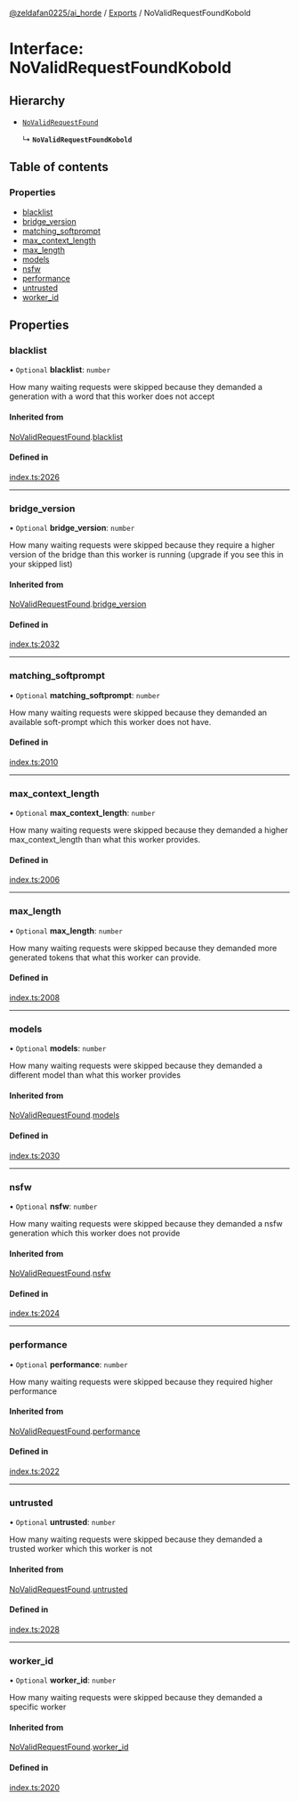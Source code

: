[@zeldafan0225/ai_horde](../README.md) / [Exports](../modules.md) / NoValidRequestFoundKobold

# Interface: NoValidRequestFoundKobold

## Hierarchy

- [`NoValidRequestFound`](NoValidRequestFound.md)

  ↳ **`NoValidRequestFoundKobold`**

## Table of contents

### Properties

- [blacklist](NoValidRequestFoundKobold.md#blacklist)
- [bridge\_version](NoValidRequestFoundKobold.md#bridge_version)
- [matching\_softprompt](NoValidRequestFoundKobold.md#matching_softprompt)
- [max\_context\_length](NoValidRequestFoundKobold.md#max_context_length)
- [max\_length](NoValidRequestFoundKobold.md#max_length)
- [models](NoValidRequestFoundKobold.md#models)
- [nsfw](NoValidRequestFoundKobold.md#nsfw)
- [performance](NoValidRequestFoundKobold.md#performance)
- [untrusted](NoValidRequestFoundKobold.md#untrusted)
- [worker\_id](NoValidRequestFoundKobold.md#worker_id)

## Properties

### blacklist

• `Optional` **blacklist**: `number`

How many waiting requests were skipped because they demanded a generation with a word that this worker does not accept

#### Inherited from

[NoValidRequestFound](NoValidRequestFound.md).[blacklist](NoValidRequestFound.md#blacklist)

#### Defined in

[index.ts:2026](https://github.com/ZeldaFan0225/ai_horde/blob/99a73d4/index.ts#L2026)

___

### bridge\_version

• `Optional` **bridge\_version**: `number`

How many waiting requests were skipped because they require a higher version of the bridge than this worker is running (upgrade if you see this in your skipped list)

#### Inherited from

[NoValidRequestFound](NoValidRequestFound.md).[bridge_version](NoValidRequestFound.md#bridge_version)

#### Defined in

[index.ts:2032](https://github.com/ZeldaFan0225/ai_horde/blob/99a73d4/index.ts#L2032)

___

### matching\_softprompt

• `Optional` **matching\_softprompt**: `number`

How many waiting requests were skipped because they demanded an available soft-prompt which this worker does not have.

#### Defined in

[index.ts:2010](https://github.com/ZeldaFan0225/ai_horde/blob/99a73d4/index.ts#L2010)

___

### max\_context\_length

• `Optional` **max\_context\_length**: `number`

How many waiting requests were skipped because they demanded a higher max_context_length than what this worker provides.

#### Defined in

[index.ts:2006](https://github.com/ZeldaFan0225/ai_horde/blob/99a73d4/index.ts#L2006)

___

### max\_length

• `Optional` **max\_length**: `number`

How many waiting requests were skipped because they demanded more generated tokens that what this worker can provide.

#### Defined in

[index.ts:2008](https://github.com/ZeldaFan0225/ai_horde/blob/99a73d4/index.ts#L2008)

___

### models

• `Optional` **models**: `number`

How many waiting requests were skipped because they demanded a different model than what this worker provides

#### Inherited from

[NoValidRequestFound](NoValidRequestFound.md).[models](NoValidRequestFound.md#models)

#### Defined in

[index.ts:2030](https://github.com/ZeldaFan0225/ai_horde/blob/99a73d4/index.ts#L2030)

___

### nsfw

• `Optional` **nsfw**: `number`

How many waiting requests were skipped because they demanded a nsfw generation which this worker does not provide

#### Inherited from

[NoValidRequestFound](NoValidRequestFound.md).[nsfw](NoValidRequestFound.md#nsfw)

#### Defined in

[index.ts:2024](https://github.com/ZeldaFan0225/ai_horde/blob/99a73d4/index.ts#L2024)

___

### performance

• `Optional` **performance**: `number`

How many waiting requests were skipped because they required higher performance

#### Inherited from

[NoValidRequestFound](NoValidRequestFound.md).[performance](NoValidRequestFound.md#performance)

#### Defined in

[index.ts:2022](https://github.com/ZeldaFan0225/ai_horde/blob/99a73d4/index.ts#L2022)

___

### untrusted

• `Optional` **untrusted**: `number`

How many waiting requests were skipped because they demanded a trusted worker which this worker is not

#### Inherited from

[NoValidRequestFound](NoValidRequestFound.md).[untrusted](NoValidRequestFound.md#untrusted)

#### Defined in

[index.ts:2028](https://github.com/ZeldaFan0225/ai_horde/blob/99a73d4/index.ts#L2028)

___

### worker\_id

• `Optional` **worker\_id**: `number`

How many waiting requests were skipped because they demanded a specific worker

#### Inherited from

[NoValidRequestFound](NoValidRequestFound.md).[worker_id](NoValidRequestFound.md#worker_id)

#### Defined in

[index.ts:2020](https://github.com/ZeldaFan0225/ai_horde/blob/99a73d4/index.ts#L2020)
